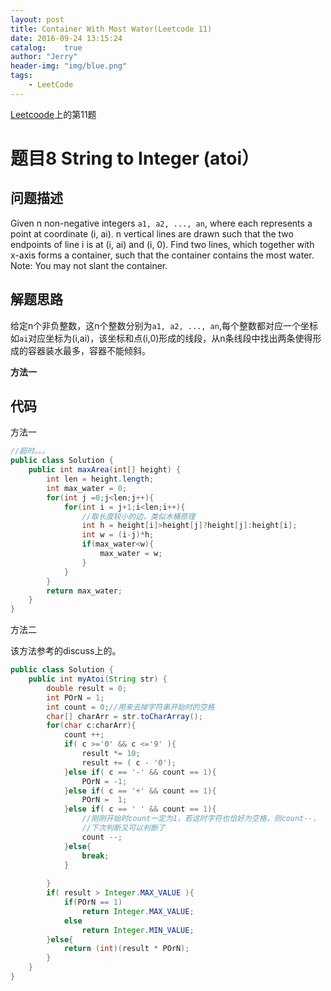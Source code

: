 ```yaml
---
layout: post
title: Container With Most Water(Leetcode 11)
date: 2016-09-24 13:15:24
catalog:    true
author: "Jerry"
header-img: "img/blue.png"
tags: 
    - LeetCode
---
```


[Leetcoode](https://leetcode.com/problemset/algorithms/)上的第11题

# 题目8 String to Integer (atoi）
## 问题描述

Given n non-negative integers `a1, a2, ..., an`, where each represents a point at coordinate (i, ai). n vertical lines are drawn such that the two endpoints of line i is at (i, ai) and (i, 0). Find two lines, which together with x-axis forms a container, such that the container contains the most water.<br>
Note: You may not slant the container.

## 解题思路

给定n个非负整数，这n个整数分别为`a1, a2, ..., an`,每个整数都对应一个坐标如`ai`对应坐标为(i,ai)，该坐标和点(i,0)形成的线段，从n条线段中找出两条使得形成的容器装水最多，容器不能倾斜。

**方法一**


## 代码

方法一

```java
//超时。。。
public class Solution {
    public int maxArea(int[] height) {
        int len = height.length;
        int max_water = 0;
        for(int j =0;j<len;j++){
            for(int i = j+1;i<len;i++){
                //取长度较小的边，类似木桶原理
                int h = height[i]>height[j]?height[j]:height[i];
                int w = (i-j)*h;
                if(max_water<w){
                    max_water = w;
                }
            }
        }
        return max_water;
    }
}
```

方法二

该方法参考的discuss上的。

```java
public class Solution {
    public int myAtoi(String str) {
        double result = 0;
        int POrN = 1;
        int count = 0;//用来去掉字符串开始时的空格
        char[] charArr = str.toCharArray();
        for(char c:charArr){
            count ++;
            if( c >='0' && c <='9' ){
                result *= 10;
                result += ( c - '0');
            }else if( c == '-' && count == 1){
                POrN = -1;
            }else if( c == '+' && count == 1){
                POrN =  1;
            }else if( c == ' ' && count == 1){
                //刚刚开始时count一定为1，若这时字符也恰好为空格，则count--，
                //下次判断又可以判断了
                count --;
            }else{
                break;
            }
            
        }
        if( result > Integer.MAX_VALUE ){
            if(POrN == 1)
                return Integer.MAX_VALUE;
            else
                return Integer.MIN_VALUE;
        }else{
            return (int)(result * POrN);
        }
    }
}
```


